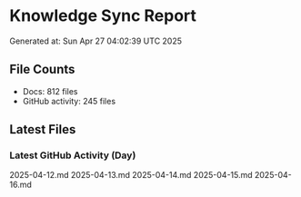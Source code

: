 # Knowledge Sync Report
Generated at: Sun Apr 27 04:02:39 UTC 2025

## File Counts
- Docs: 812 files
- GitHub activity: 245 files

## Latest Files
### Latest GitHub Activity (Day)
2025-04-12.md
2025-04-13.md
2025-04-14.md
2025-04-15.md
2025-04-16.md
